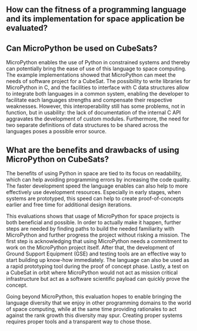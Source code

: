 How can the fitness of a programming language and its implementation for space application be evaluated?
------------------------------------------------------

Can MicroPython be used on CubeSats?
------------------------------------

MicroPython enables the use of Python in constrained systems and thereby can potentially bring the ease of use of this language to space computing. The example implementations showed that MicroPython can meet the needs of software project for a CubeSat. The possibility to write libraries for MicroPython in C, and the facilities to interface with C data structures allow to integrate both languages in a common system, enabling the developer to facilitate each languages strengths and compensate their respective weaknesses. However, this interoperability still has some problems, not in function, but in usability: the lack of documentation of the internal C API aggravates the development of custom modules. Furthermore, the need for two separate definitions of data structures to be shared across the languages poses a possible error source.

What are the benefits and drawbacks of using MicroPython on CubeSats?
-------------------------------------------------------------
The benefits of using Python in space are tied to its focus on readability, which can help avoiding programming errors by increasing the code quality. The faster development speed the language enables can also help to more effectively use development resources. Especially in early stages, when systems are prototyped, this speed can help to create proof-of-concepts earlier and free time for additional design iterations.

This evaluations shows that usage of MicroPython for space projects is both beneficial and possible. In order to actually make it happen, further steps are needed by finding paths to build the needed familiarity with MicroPython and further progress the project without risking a mission. The first step is acknowledging that using MicroPython needs a commitment to work on the MicroPython project itself. After that, the development of Ground Support Equipment (GSE) and testing tools are an effective way to start building up know-how immediately. The language can also be used as a rapid prototyping tool during the proof of concept phase. Lastly, a test on a CubeSat in orbit where MicroPython would not act as mission critical infrastructure but act as a software scientific payload can quickly prove the concept.

Going beyond MicroPython, this evaluation hopes to enable bringing the language diversity that we enjoy in other programming domains to the world of space computing, while at the same time providing rationales to act against the rank growth this diversity may spur. Creating proper systems requires proper tools and a transparent way to chose those.
